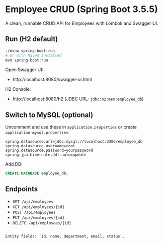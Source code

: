 # Employee CRUD (Spring Boot 3.5.5)

A clean, runnable CRUD API for Employees with Lombok and Swagger UI.

## Run (H2 default)

```bash
./mvnw spring-boot:run
# or with Maven installed
mvn spring-boot:run
```

Open Swagger UI:
- http://localhost:8080/swagger-ui.html

H2 Console:
- http://localhost:8080/h2  (JDBC URL: `jdbc:h2:mem:employee_db`)

## Switch to MySQL (optional)

Uncomment and use these in `application.properties` or create `application-mysql.properties`:

```
spring.datasource.url=jdbc:mysql://localhost:3306/employee_db
spring.datasource.username=root
spring.datasource.password=yourpassword
spring.jpa.hibernate.ddl-auto=update
```

Add DB:
```sql
CREATE DATABASE employee_db;
```

## Endpoints

- `GET /api/employees`
- `GET /api/employees/{id}`
- `POST /api/employees`
- `PUT /api/employees/{id}`
- `DELETE /api/employees/{id}`
```

Entity fields: `id, name, department, email, status`.
